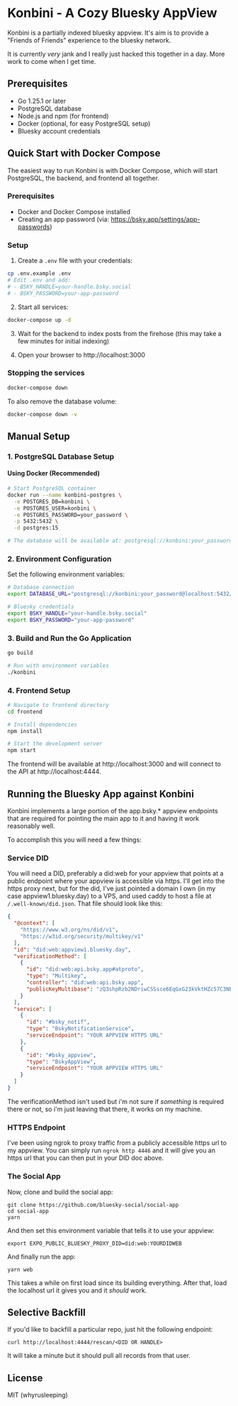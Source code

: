 # Konbini - A Cozy Bluesky AppView

Konbini is a partially indexed bluesky appview. It's aim is to provide a "Friends of Friends" experience to the bluesky network.

It is currently _very_ jank and I really just hacked this together in a day. More work to come when I get time.

## Prerequisites

- Go 1.25.1 or later
- PostgreSQL database
- Node.js and npm (for frontend)
- Docker (optional, for easy PostgreSQL setup)
- Bluesky account credentials

## Quick Start with Docker Compose

The easiest way to run Konbini is with Docker Compose, which will start PostgreSQL, the backend, and frontend all together.

### Prerequisites

- Docker and Docker Compose installed
- Creating an app password (via: https://bsky.app/settings/app-passwords)

### Setup

1. Create a `.env` file with your credentials:

```bash
cp .env.example .env
# Edit .env and add:
# - BSKY_HANDLE=your-handle.bsky.social
# - BSKY_PASSWORD=your-app-password
```

2. Start all services:

```bash
docker-compose up -d
```

3. Wait for the backend to index posts from the firehose (this may take a few minutes for initial indexing)

4. Open your browser to http://localhost:3000

### Stopping the services

```bash
docker-compose down
```

To also remove the database volume:

```bash
docker-compose down -v
```

## Manual Setup

### 1. PostgreSQL Database Setup

#### Using Docker (Recommended)

```bash
# Start PostgreSQL container
docker run --name konbini-postgres \
  -e POSTGRES_DB=konbini \
  -e POSTGRES_USER=konbini \
  -e POSTGRES_PASSWORD=your_password \
  -p 5432:5432 \
  -d postgres:15

# The database will be available at: postgresql://konbini:your_password@localhost:5432/konbini
```

### 2. Environment Configuration

Set the following environment variables:

```bash
# Database connection
export DATABASE_URL="postgresql://konbini:your_password@localhost:5432/konbini"

# Bluesky credentials
export BSKY_HANDLE="your-handle.bsky.social"
export BSKY_PASSWORD="your-app-password"
```

### 3. Build and Run the Go Application

```bash
go build

# Run with environment variables
./konbini
```

### 4. Frontend Setup

```bash
# Navigate to frontend directory
cd frontend

# Install dependencies
npm install

# Start the development server
npm start
```

The frontend will be available at http://localhost:3000 and will connect to the API at http://localhost:4444.

## Running the Bluesky App against Konbini

Konbini implements a large portion of the app.bsky.\* appview endpoints that
are required for pointing the main app to it and having it work reasonably
well.

To accomplish this you will need a few things:

### Service DID

You will need a DID, preferably a did:web for your appview that points at a
public endpoint where your appview is accessible via https.
I'll get into the https proxy next, but for the did, I've just pointed a domain
I own (in my case appview1.bluesky.day) to a VPS, and used caddy to host a file
at `/.well-known/did.json`.
That file should look like this:

```json
{
  "@context": [
    "https://www.w3.org/ns/did/v1",
    "https://w3id.org/security/multikey/v1"
  ],
  "id": "did:web:appview1.bluesky.day",
  "verificationMethod": [
    {
      "id": "did:web:api.bsky.app#atproto",
      "type": "Multikey",
      "controller": "did:web:api.bsky.app",
      "publicKeyMultibase": "zQ3shpRzb2NDriwCSSsce6EqGxG23kVktHZc57C3NEcuNy1jg"
    }
  ],
  "service": [
    {
      "id": "#bsky_notif",
      "type": "BskyNotificationService",
      "serviceEndpoint": "YOUR APPVIEW HTTPS URL"
    },
    {
      "id": "#bsky_appview",
      "type": "BskyAppView",
      "serviceEndpoint": "YOUR APPVIEW HTTPS URL"
    }
  ]
}
```

The verificationMethod isn't used but i'm not sure if _something_ is required
there or not, so i'm just leaving that there, it works on my machine.

### HTTPS Endpoint

I've been using ngrok to proxy traffic from a publicly accessible https url to my appview.
You can simply run `ngrok http 4446` and it will give you an https url that you
can then put in your DID doc above.

### The Social App

Now, clone and build the social app:

```
git clone https://github.com/bluesky-social/social-app
cd social-app
yarn
```

And then set this environment variable that tells it to use your appview:

```
export EXPO_PUBLIC_BLUESKY_PROXY_DID=did:web:YOURDIDWEB
```

And finally run the app:

```
yarn web
```

This takes a while on first load since its building everything.
After that, load the localhost url it gives you and it _should_ work.

## Selective Backfill

If you'd like to backfill a particular repo, just hit the following endpoint:

```
curl http://localhost:4444/rescan/<DID OR HANDLE>

```

It will take a minute but it should pull all records from that user.

## License

MIT (whyrusleeping)

```

```
